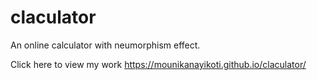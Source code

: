 # claculator
An online calculator with neumorphism effect.


Click here to view my work
https://mounikanayikoti.github.io/claculator/

